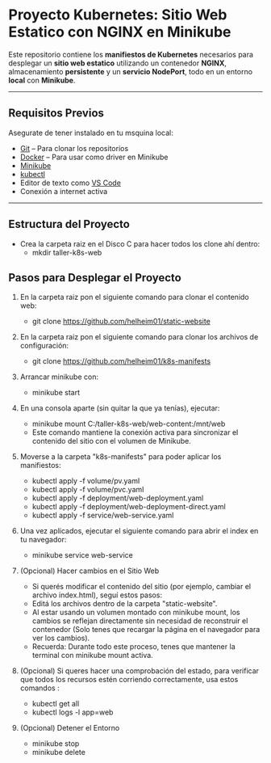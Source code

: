 # Proyecto Kubernetes: Sitio Web Estatico con NGINX en Minikube

Este repositorio contiene los **manifiestos de Kubernetes** necesarios para desplegar un **sitio web estatico** utilizando un contenedor **NGINX**, almacenamiento **persistente** y un **servicio NodePort**, todo en un entorno **local** con **Minikube**.

---

## Requisitos Previos

Asegurate de tener instalado en tu msquina local:

- [Git](https://git-scm.com/) – Para clonar los repositorios
- [Docker](https://www.docker.com/) – Para usar como driver en Minikube
- [Minikube](https://minikube.sigs.k8s.io/docs/start/)
- [kubectl](https://kubernetes.io/docs/tasks/tools/)
- Editor de texto como [VS Code](https://code.visualstudio.com/)
- Conexión a internet activa

---

## Estructura del Proyecto

- Crea la carpeta raiz en el Disco C para hacer todos los clone ahí dentro:
    - mkdir taller-k8s-web

## Pasos para Desplegar el Proyecto

1) En la carpeta raiz pon el siguiente comando para clonar el contenido web:
     - git clone https://github.com/helheim01/static-website

2) En la carpeta raiz pon el siguiente comando para clonar los archivos de configuración: 
    - git clone https://github.com/helheim01/k8s-manifests

3) Arrancar minikube con: 
    - minikube start

4) En una consola aparte (sin quitar la que ya tenías), ejecutar: 
    - minikube mount C:/taller-k8s-web/web-content:/mnt/web
    - Este comando mantiene la conexión activa para sincronizar el contenido del sitio con el volumen de Minikube.

5) Moverse a la carpeta "k8s-manifests" para poder aplicar los manifiestos:
    - kubectl apply -f volume/pv.yaml
    - kubectl apply -f volume/pvc.yaml
    - kubectl apply -f deployment/web-deployment.yaml
    - kubectl apply -f deployment/web-deployment-direct.yaml
    - kubectl apply -f service/web-service.yaml

6) Una vez aplicados, ejecutar el siguiente comando para abrir el index en tu navegador: 
    - minikube service web-service

7) (Opcional) Hacer cambios en el Sitio Web 
    - Si querés modificar el contenido del sitio (por ejemplo, cambiar el archivo index.html), seguí estos pasos:
    - Editá los archivos dentro de la carpeta "static-website".
    - Al estar usando un volumen montado con minikube mount, los cambios se reflejan directamente sin necesidad de reconstruir el contenedor (Solo tenes que recargar la página en el navegador para ver los cambios).
    - Recuerda: Durante todo este proceso, tenes que mantener la terminal con minikube mount activa.

8) (Opcional) Si queres hacer una comprobación del estado, para verificar que todos los recursos estén corriendo correctamente, usa estos comandos :
    - kubectl get all
    - kubectl logs -l app=web

9) (Opcional) Detener el Entorno
    - minikube stop
    - minikube delete
